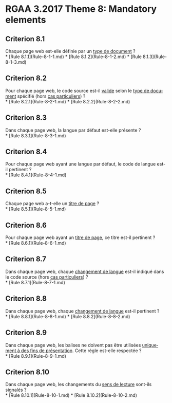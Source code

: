 
# RGAA 3.2017 Theme 8: Mandatory elements

## Criterion 8.1
<div lang="fr">Chaque page web est-elle d&#xE9;finie par un <a href="http://references.modernisation.gouv.fr/rgaa-accessibilite/glossaire.html#type-de-document">type de document</a>&nbsp;?</div>
* [Rule 8.1.1](Rule-8-1-1.md)
* [Rule 8.1.2](Rule-8-1-2.md)
* [Rule 8.1.3](Rule-8-1-3.md)

## Criterion 8.2
<div lang="fr">Pour chaque page web, le code source est-il <a href="http://references.modernisation.gouv.fr/rgaa-accessibilite/glossaire.html#code-valide">valide</a> selon le <a href="http://references.modernisation.gouv.fr/rgaa-accessibilite/glossaire.html#type-de-document">type de document</a> sp&#xE9;cifi&#xE9; (hors <a href="http://references.modernisation.gouv.fr/rgaa-accessibilite/cas-particuliers.html#cp-8-2" title="Cas particuliers pour le crit&#xE8;re 8.2">cas particuliers</a>)&nbsp;?</div>
* [Rule 8.2.1](Rule-8-2-1.md)
* [Rule 8.2.2](Rule-8-2-2.md)

## Criterion 8.3
<div lang="fr">Dans chaque page web, la langue par d&#xE9;faut est-elle pr&#xE9;sente&nbsp;?</div>
* [Rule 8.3.1](Rule-8-3-1.md)

## Criterion 8.4
<div lang="fr">Pour chaque page web ayant une langue par d&#xE9;faut, le code de langue est-il pertinent&nbsp;?</div>
* [Rule 8.4.1](Rule-8-4-1.md)

## Criterion 8.5
<div lang="fr">Chaque page web a-t-elle un <a href="http://references.modernisation.gouv.fr/rgaa-accessibilite/glossaire.html#titrePage">titre de page</a>&nbsp;?</div>
* [Rule 8.5.1](Rule-8-5-1.md)

## Criterion 8.6
<div lang="fr">Pour chaque page web ayant un <a href="http://references.modernisation.gouv.fr/rgaa-accessibilite/glossaire.html#titrePage">titre de page</a>, ce titre est-il pertinent&nbsp;?</div>
* [Rule 8.6.1](Rule-8-6-1.md)

## Criterion 8.7
<div lang="fr">Dans chaque page web, chaque <a href="http://references.modernisation.gouv.fr/rgaa-accessibilite/glossaire.html#changement-de-langue">changement de langue</a> est-il indiqu&#xE9; dans le code source (hors <a href="http://references.modernisation.gouv.fr/rgaa-accessibilite/cas-particuliers.html#cp-8-7" title="Cas particuliers pour le crit&#xE8;re 8.7">cas particuliers</a>)&nbsp;?</div>
* [Rule 8.7.1](Rule-8-7-1.md)

## Criterion 8.8
<div lang="fr">Dans chaque page web, chaque <a href="http://references.modernisation.gouv.fr/rgaa-accessibilite/glossaire.html#changement-de-langue">changement de langue</a> est-il pertinent&nbsp;?</div>
* [Rule 8.8.1](Rule-8-8-1.md)
* [Rule 8.8.2](Rule-8-8-2.md)

## Criterion 8.9
<div lang="fr">Dans chaque page web, les balises ne doivent pas &#xEA;tre utilis&#xE9;es <a href="http://references.modernisation.gouv.fr/rgaa-accessibilite/glossaire.html#uniquement--des-fins-de-prsentation">uniquement &#xE0; des fins de pr&#xE9;sentation</a>. Cette r&#xE8;gle est-elle respect&#xE9;e&nbsp;?</div>
* [Rule 8.9.1](Rule-8-9-1.md)

## Criterion 8.10
<div lang="fr">Dans chaque page web, les changements du <a href="http://references.modernisation.gouv.fr/rgaa-accessibilite/glossaire.html#sens-de-lecture">sens de lecture</a> sont-ils signal&#xE9;s&nbsp;?</div>
* [Rule 8.10.1](Rule-8-10-1.md)
* [Rule 8.10.2](Rule-8-10-2.md)


